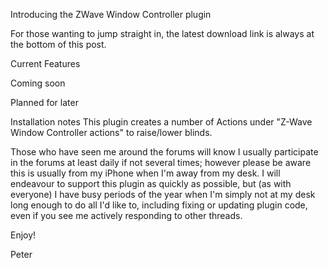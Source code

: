 Introducing the ZWave Window Controller plugin

For those wanting to jump straight in, the latest download link is always at the bottom of this post.

Current Features

Coming soon

Planned for later

Installation notes
This plugin creates a number of Actions under "Z-Wave Window Controller actions" to raise/lower blinds.

Those who have seen me around the forums will know I usually participate in the forums at least daily if not several times; however please be aware this is usually from my iPhone when I'm away from my desk. I will endeavour to support this plugin as quickly as possible, but (as with everyone) I have busy periods of the year when I'm simply not at my desk long enough to do all I'd like to, including fixing or updating plugin code, even if you see me actively responding to other threads.

Enjoy!

Peter